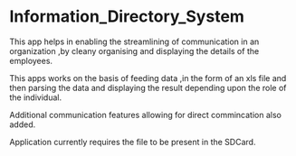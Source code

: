 # Information_Directory_System
This app helps in enabling the streamlining of communication in an organization ,by cleany organising and displaying the details of the employees.

This apps works on the basis of feeding data ,in the form of an xls file and then parsing the data and displaying the result depending upon the role of the individual.

Additional communication features allowing for direct commincation also added.

Application currently requires the file to be present in the SDCard.


